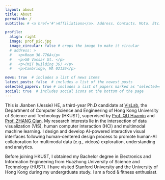 ```yaml
---
layout: about
title: About
permalink: /
subtitle: # <a href='#'>Affiliations</a>. Address. Contacts. Moto. Etc.

profile:
  align: right
  image: prof_pic.jpg
  image_circular: false # crops the image to make it circular
  # address: >
  #   <p>Room 36-776A</p>
  #   <p>50 Vassar St. </p>
  #   <p>(MIT building 36) </p>
  #   <p>Cambridge, MA 02139</p>

news: true  # includes a list of news items
latest_posts: false  # includes a list of the newest posts
selected_papers: true # includes a list of papers marked as "selected={true}"
social: true  # includes social icons at the bottom of the page
---
```


This is Jianben (Jessie) HE, a third-year Ph.D candidate at [VisLab](http://vis.cse.ust.hk/), the Department of Computer Science  and Engineering of Hong Kong University of Science and Technology (HKUST), supervised by [Prof. QU Huamin](http://huamin.org/) and [Prof. ZHANG Qian](https://www.cse.ust.hk/~qianzh/). My research interests lie in the intersection of data visualization (VIS), human computer interaction (HCI) and multimodal machine learning. I design and develop AI-powered interactive visual interfaces following human-centered design process to promote human-AI collaboration for multimodal data (e.g., videos) exploration, understanding and analytics.

Before joining HKUST, I obtained my Bachelor degree in Electronics and Information Engineering from Huazhong University of Science and Technology (HUST). 
I have visited Stanford University and the University of Hong Kong during my undergrduate study. 
I am a food & fitness enthusiast.

<!--
Write your biography here. Tell the world about yourself. Link to your favorite [subreddit](http://reddit.com). You can put a picture in, too. The code is already in, just name your picture `prof_pic.jpg` and put it in the `img/` folder.test

Put your address / P.O. box / other info right below your picture. You can also disable any of these elements by editing `profile` property of the YAML header of your `_pages/about.md`. Edit `_bibliography/papers.bib` and Jekyll will render your [publications page](/al-folio/publications/) automatically.

Link to your social media connections, too. This theme is set up to use [Font Awesome icons](http://fortawesome.github.io/Font-Awesome/) and [Academicons](https://jpswalsh.github.io/academicons/), like the ones below. Add your Facebook, Twitter, LinkedIn, Google Scholar, or just disable all of them.
-->